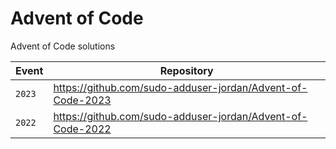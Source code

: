 # Advent of Code
 Advent of Code solutions

| Event | Repository |
| --- | --- |
| `2023` | https://github.com/sudo-adduser-jordan/Advent-of-Code-2023 |
| `2022` | https://github.com/sudo-adduser-jordan/Advent-of-Code-2022 |
 

